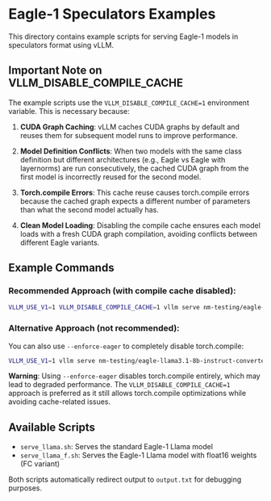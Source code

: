 # Eagle-1 Speculators Examples

This directory contains example scripts for serving Eagle-1 models in speculators format using vLLM.

## Important Note on VLLM_DISABLE_COMPILE_CACHE

The example scripts use the `VLLM_DISABLE_COMPILE_CACHE=1` environment variable. This is necessary because:

1. **CUDA Graph Caching**: vLLM caches CUDA graphs by default and reuses them for subsequent model runs to improve performance.

2. **Model Definition Conflicts**: When two models with the same class definition but different architectures (e.g., Eagle vs Eagle with layernorms) are run consecutively, the cached CUDA graph from the first model is incorrectly reused for the second model.

3. **Torch.compile Errors**: This cache reuse causes torch.compile errors because the cached graph expects a different number of parameters than what the second model actually has.

4. **Clean Model Loading**: Disabling the compile cache ensures each model loads with a fresh CUDA graph compilation, avoiding conflicts between different Eagle variants.

## Example Commands

### Recommended Approach (with compile cache disabled):

```bash
VLLM_USE_V1=1 VLLM_DISABLE_COMPILE_CACHE=1 vllm serve nm-testing/eagle-llama3.1-8b-instruct-converted-0717 --port 5000
```

### Alternative Approach (not recommended):
You can also use `--enforce-eager` to completely disable torch.compile:

```bash
VLLM_USE_V1=1 vllm serve nm-testing/eagle-llama3.1-8b-instruct-converted-0717 --enforce-eager --port 5000
```

**Warning**: Using `--enforce-eager` disables torch.compile entirely, which may lead to degraded performance. The `VLLM_DISABLE_COMPILE_CACHE=1` approach is preferred as it still allows torch.compile optimizations while avoiding cache-related issues.

## Available Scripts

- `serve_llama.sh`: Serves the standard Eagle-1 Llama model
- `serve_llama_f.sh`: Serves the Eagle-1 Llama model with float16 weights (FC variant)

Both scripts automatically redirect output to `output.txt` for debugging purposes.
